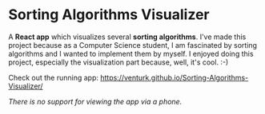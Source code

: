 # Sorting Algorithms Visualizer

A **React app** which visualizes several **sorting algorithms**. I've made this project because as a Computer Science student, I am fascinated by sorting algorithms and I wanted to implement them by myself. I enjoyed doing this project, especially the visualization part because, well, it's cool. :-)

Check out the running app:
https://venturk.github.io/Sorting-Algorithms-Visualizer/

*There is no support for viewing the app via a phone.*
